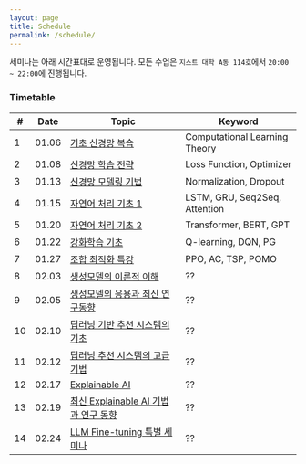 ```yaml
---
layout: page
title: Schedule
permalink: /schedule/
---
```


세미나는 아래 시간표대로 운영됩니다. 모든 수업은 `지스트 대학 A동 114호`에서 `20:00 ~ 22:00`에 진행됩니다. 

### **Timetable**

| # | Date | Topic | Keyword |
|---|------|-------|---------|
| 1  | 01.06  | [기초 신경망 복습](/materials/#기초-신경망-복습) | Computational Learning Theory|
| 2  | 01.08  | [신경망 학습 전략](/materials/#신경망-학습-전략) | Loss Function, Optimizer |
| 3  | 01.13  | [신경망 모델링 기법](/materials/#신경망-모델링-기법) | Normalization, Dropout |
| 4  | 01.15  | [자연어 처리 기초 1](/materials/#자연어-처리-기초-1) | LSTM, GRU, Seq2Seq, Attention |
| 5  | 01.20  | [자연어 처리 기초 2](/materials/#자연어-처리-기초-2) | Transformer, BERT, GPT |
| 6  | 01.22  | [강화학습 기초](/materials/#강화학습-기초) |  Q-learning, DQN, PG |
| 7  | 01.27  | [조합 최적화 특강](/materials/#조합-최적화-특강) | PPO, AC, TSP, POMO |
| 8  | 02.03  | [생성모델의 이론적 이해](/materials/#생성모델의-이론적-이해) | ?? | 
| 9  | 02.05  | [생성모델의 응용과 최신 연구동향](/materials/#생성모델의-응용과-최신-연구동향) | ?? |
| 10 | 02.10  | [딥러닝 기반 추천 시스템의 기초](/materials/#딥러닝-기반-추천-시스템의-기초) | ?? |
| 11 | 02.12  | [딥러닝 추천 시스템의 고급 기법](/materials/#딥러닝-추천-시스템의-고급-기법) | ?? |
| 12 | 02.17  | [Explainable AI](/materials/#Explainable-AI) | ?? |
| 13 | 02.19  | [최신 Explainable AI 기법과 연구 동향](/materials/#최신-Explainable-AI-기법과-연구-동향) | ?? |
| 14 | 02.24  | [LLM Fine-tuning 특별 세미나](/materials/#LLM-Fine-tuning-특별-세미나) | ?? |
